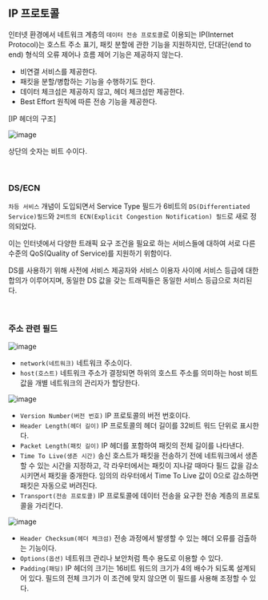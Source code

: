 ## IP 프로토콜

인터넷 환경에서 네트워크 계층의 `데이터 전송 프로토콜`로 이용되는 IP(Internet Protocol)는 호스트 주소 표기, 패킷 분할에 관한 기능을 지원하지만, 단대단(end to end) 형식의 오류 제어나 흐름 제어 기능은 제공하지 않는다.

- 비연결 서비스를 제공한다.
- 패킷을 분할/병합하는 기능을 수행하기도 한다.
- 데이터 체크섬은 제공하지 않고, 헤더 체크섬만 제공한다.
- Best Effort 원칙에 따른 전송 기능을 제공한다.

[IP 헤더의 구조]

![image](https://github.com/H-sooyeon/TIL/assets/56586470/9060c500-35ab-4520-85f8-f620544e45bd)


상단의 숫자는 비트 수이다.

<br />

### DS/ECN

`차등 서비스` 개념이 도입되면서 Service Type 필드가 6비트의 `DS(Differentiated Service)필드`와 `2비트의 ECN(Explicit Congestion Notification) 필드`로 새로 정의되었다.

이는 인터넷에서 다양한 트래픽 요구 조건을 필요로 하는 서비스들에 대하여 서로 다른 수준의 QoS(Quality of Service)를 지원하기 위함이다.

DS를 사용하기 위해 사전에 서비스 제공자와 서비스 이용자 사이에 서비스 등급에 대한 합의가 이루어지며, 동일한 DS 값을 갖는 트래픽들은 동일한 서비스 등급으로 처리된다.

<br />

### 주소 관련 필드

![image](https://github.com/H-sooyeon/TIL/assets/56586470/e3dc4651-926b-4828-83a9-1e4bbae3912e)


- `network(네트워크)`
  네트워크 주소이다.
- `host(호스트)`
  네트워크 주소가 결정되면 하위의 호스트 주소를 의미하는 host 비트 값을 개별 네트워크의 관리자가 할당한다.

![image](https://github.com/H-sooyeon/TIL/assets/56586470/b7e89c56-0501-4887-a6e1-c6ab6df8664f)


- `Version Number(버전 번호)`
  IP 프로토콜의 버전 번호이다.
- `Header Length(헤더 길이)`
  IP 프로토콜의 헤더 길이를 32비트 워드 단위로 표시한다.
- `Packet Length(패킷 길이)`
  IP 헤더를 포함하여 패킷의 전체 길이를 나타낸다.
- `Time To Live(생존 시간)`
  송신 호스트가 패킷을 전송하기 전에 네트워크에서 생존할 수 있는 시간을 지정하고, 각 라우터에서는 패킷이 지나갈 때마다 필드 값을 감소시키면서 패킷을 중개한다.
  임의의 라우터에서 Time To Live 값이 0으로 감소하면 패킷은 자동으로 버려진다.
- `Transport(전송 프로토콜)`
  IP 프로토콜에 데이터 전송을 요구한 전송 계층의 프로토콜을 가리킨다.

![image](https://github.com/H-sooyeon/TIL/assets/56586470/5c7e4604-e6b8-4bb5-a46a-a3a201b4bee5)


- `Header Checksum(헤더 체크섬)`
  전송 과정에서 발생할 수 있는 헤더 오류를 검출하는 기능이다.
- `Options(옵션)`
  네트워크 관리나 보안처럼 특수 용도로 이용할 수 있다.
- `Padding(패딩)`
  IP 헤더의 크기는 16비트 워드의 크기가 4의 배수가 되도록 설계되어 있다. 필드의 전체 크기가 이 조건에 맞지 않으면 이 필드를 사용해 조정할 수 있다.
